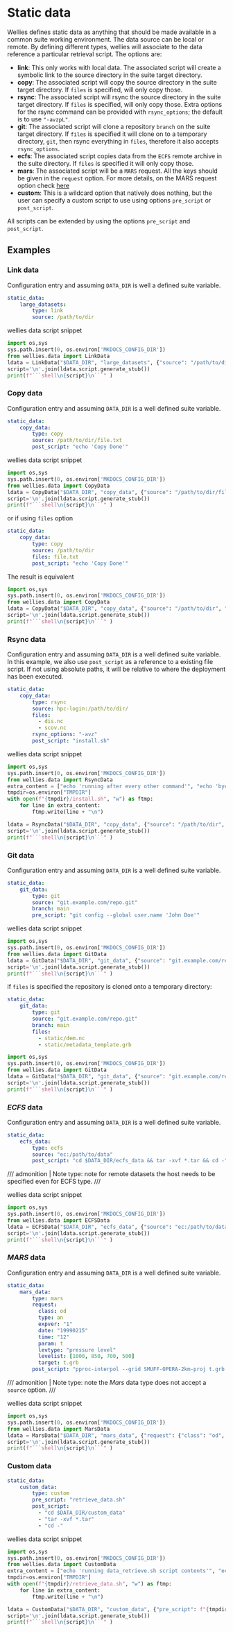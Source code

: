 # Static data

Wellies defines static data as anything that should be made available in a common suite working environment. The data source can be local or remote. By defining different types, wellies 
will associate to the data reference a particular retrieval script. The options are:

- **link**: This only works with local data. The associated script will create a symbolic link to the source directory in the suite target directory.
- **copy**: The associated script will copy the source directory in the suite target directory. If `files` is specified, will only copy those.
- **rsync**: The associated script will rsync the source directory in the suite target directory. If `files` is specified, will only copy those. Extra options for the rsync command can be provided with `rsync_options`; the default is to use `"-avzpL"`.
- **git**: The associated script will clone a repository `branch` on the suite target directory. If `files` is specified it will clone on to a temporary directory, `git`, then rsync everything in `files`, therefore it also accepts `rsync_options`.
- **ecfs**: The associated script copies data from the `ECFS` remote archive in the suite directory. If `files` is specified it will only copy those.
- **mars**: The associated script will be a `MARS` request. All the keys should be given in the `request` option. For more details, on the MARS request option check [here](../api/mars/request.md)
- **custom**: This is a wildcard option that natively does nothing, but the user can specify a custom script to use using options `pre_script` or `post_script`.

All scripts can be extended by using the options `pre_script` and `post_script`.

## Examples

### Link data

Configuration entry and assuming `DATA_DIR` is well a defined suite variable.

```yaml title="data.yaml"
static_data:
    large_datasets:
        type: link
        source: /path/to/dir
```

wellies data script snippet

```python exec="true" id="link_data"
import os,sys
sys.path.insert(0, os.environ['MKDOCS_CONFIG_DIR'])
from wellies.data import LinkData
ldata = LinkData("$DATA_DIR", "large_datasets", {"source": "/path/to/dir"})
script='\n'.join(ldata.script.generate_stub())
print(f"```shell\n{script}\n```" )
```

### Copy data

Configuration entry and assuming `DATA_DIR` is a well defined suite variable.

```yaml title="data.yaml"
static_data:
    copy_data:
        type: copy
        source: /path/to/dir/file.txt
        post_script: "echo 'Copy Done'"
```

wellies data script snippet

```python exec="true" id="copy_data"
import os,sys
sys.path.insert(0, os.environ['MKDOCS_CONFIG_DIR'])
from wellies.data import CopyData
ldata = CopyData("$DATA_DIR", "copy_data", {"source": "/path/to/dir/file.txt", "post_script": "echo 'Copy Done'"})
script='\n'.join(ldata.script.generate_stub())
print(f"```shell\n{script}\n```" )
```

or if using `files` option

```yaml title="data.yaml"
static_data:
    copy_data:
        type: copy
        source: /path/to/dir
        files: file.txt
        post_script: "echo 'Copy Done'"
```

The result is equivalent

```python exec="true" id="copy_files"
import os,sys
sys.path.insert(0, os.environ['MKDOCS_CONFIG_DIR'])
from wellies.data import CopyData
ldata = CopyData("$DATA_DIR", "copy_data", {"source": "/path/to/dir", "files": "file.txt", "post_script": "echo 'Copy Done'"})
script='\n'.join(ldata.script.generate_stub())
print(f"```shell\n{script}\n```" )
```

### Rsync data

Configuration entry and assuming `DATA_DIR` is a well defined suite variable. In this example, we also use `post_script` as a reference to a existing file script. If not using absolute paths, it will be relative to where the deployment has been executed.

```yaml title="data.yaml"
static_data:
    copy_data:
        type: rsync
        source: hpc-login:/path/to/dir/
        files: 
          - dis.nc
          - scov.nc
        rsync_options: "-avz"
        post_script: "install.sh"
```

wellies data script snippet

```python exec="true" id="rsync_files"
import os,sys
sys.path.insert(0, os.environ['MKDOCS_CONFIG_DIR'])
from wellies.data import RsyncData
extra_content = ["echo 'running after every other command'", "echo 'bye  bye'"]
tmpdir=os.environ["TMPDIR"]
with open(f"{tmpdir}/install.sh", "w") as ftmp:
    for line in extra_content:
        ftmp.write(line + "\n")

ldata = RsyncData("$DATA_DIR", "copy_data", {"source": "/path/to/dir", "files": ["dis.nc", "scov.nc"], "rsync_options": "-avz", "post_script": "$TMPDIR/install.sh"})
script='\n'.join(ldata.script.generate_stub())
print(f"```shell\n{script}\n```" )
```

### Git data

Configuration entry and assuming `DATA_DIR` is a well defined suite variable.

```yaml title="data.yaml"
static_data:
    git_data:
        type: git
        source: "git.example.com/repo.git"
        branch: main
        pre_script: "git config --global user.name 'John Doe'"
```

wellies data script snippet

```python exec="true" id="git_dir"
import os,sys
sys.path.insert(0, os.environ['MKDOCS_CONFIG_DIR'])
from wellies.data import GitData
ldata = GitData("$DATA_DIR", "git_data", {"source": "git.example.com/repo.git", "branch": "main", "pre_script": "git config --global user.name 'John Doe'"})
script='\n'.join(ldata.script.generate_stub())
print(f"```shell\n{script}\n```" )
```

if `files` is specified the repository is cloned onto a temporary directory:

```yaml title="data.yaml"
static_data:
    git_data:
        type: git
        source: "git.example.com/repo.git"
        branch: main
        files:
          - static/dem.nc
          - static/metadata_template.grb
```

```python exec="true" id="git_files"
import os,sys
sys.path.insert(0, os.environ['MKDOCS_CONFIG_DIR'])
from wellies.data import GitData
ldata = GitData("$DATA_DIR", "git_data", {"source": "git.example.com/repo.git", "branch": "main", "files": ["static/dem.nc", "static/metadata_temlate.grb"]})
script='\n'.join(ldata.script.generate_stub())
print(f"```shell\n{script}\n```" )
```

### *ECFS* data

Configuration entry and assuming `DATA_DIR` is a well defined suite variable.

```yaml title="data.yaml"
static_data:
    ecfs_data:
        type: ecfs
        source: "ec:/path/to/data"
        post_script: "cd $DATA_DIR/ecfs_data && tar -xvf *.tar && cd -"
```

/// admonition | Note
    type: note
for remote datasets the host needs to be specified even for ECFS type.
///

wellies data script snippet

```python exec="true" id="ecfs_files"
import os,sys
sys.path.insert(0, os.environ['MKDOCS_CONFIG_DIR'])
from wellies.data import ECFSData
ldata = ECFSData("$DATA_DIR", "ecfs_data", {"source": "ec:/path/to/data", "post_script": "cd $DATA_DIR/ecfs_data && tar -xvf *.tar && cd -"})
script='\n'.join(ldata.script.generate_stub())
print(f"```shell\n{script}\n```" )
```

### *MARS* data

Configuration entry and assuming `DATA_DIR` is a well defined suite variable.

```yaml title="data.yaml"
static_data:
    mars_data:
        type: mars
        request:
          class: od
          type: an
          expver: "1"
          date: "19990215"
          time: "12"
          param: t
          levtype: "pressure level"
          levelist: [1000, 850, 700, 500]
          target: t.grb
        post_script: "pproc-interpol --grid SMUFF-OPERA-2km-proj t.grb t_2km.grb"
```

/// admonition | Note
    type: note
the *Mars* data type does not accept a `source` option.
///

wellies data script snippet

```python exec="true" id="ecfs_files"
import os,sys
sys.path.insert(0, os.environ['MKDOCS_CONFIG_DIR'])
from wellies.data import MarsData
ldata = MarsData("$DATA_DIR", "mars_data", {"request": {"class": "od", "type": "an", "expver": "1", "date": "19990215", "time": "12", "param": "t", "levtype": "pressure level", "levelist": [1000, 850, 700, 500], "target": "t.grb"}, "post_script": "pproc-interpol --grid SMUFF-OPERA-2km-proj t.grb t_2km.grb"})
script='\n'.join(ldata.script.generate_stub())
print(f"```shell\n{script}\n```" )
```

### Custom data

```yaml title="data.yaml"
static_data:
    custom_data:
        type: custom
        pre_script: "retrieve_data.sh"
        post_script: 
          - "cd $DATA_DIR/custom_data"
          - "tar -xvf *.tar"
          - "cd -"
```

wellies data script snippet

```python exec="true" id="custom_data"
import os,sys
sys.path.insert(0, os.environ['MKDOCS_CONFIG_DIR'])
from wellies.data import CustomData
extra_content = ["echo 'running data_retrieve.sh script contents'", "echo 'end of script'"]
tmpdir=os.environ["TMPDIR"]
with open(f"{tmpdir}/retrieve_data.sh", "w") as ftmp:
    for line in extra_content:
        ftmp.write(line + "\n")

ldata = CustomData("$DATA_DIR", "custom_data", {"pre_script": f"{tmpdir}/retrieve_data.sh", "post_script": ["cd $DATA_DIR/custom_data", "tar -xvf *.tar", "cd -"]})
script='\n'.join(ldata.script.generate_stub())
print(f"```shell\n{script}\n```" )
```
